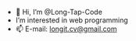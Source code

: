 - 👋 Hi, I’m @Long-Tap-Code
- I’m interested in web programming
- 📫 E-mail: longit.cv@gmail.com
 

<!---
Long-Tap-Code/Long-Tap-Code is a ✨ special ✨ repository because its `README.md` (this file) appears on your GitHub profile.
You can click the Preview link to take a look at your changes.
--->
